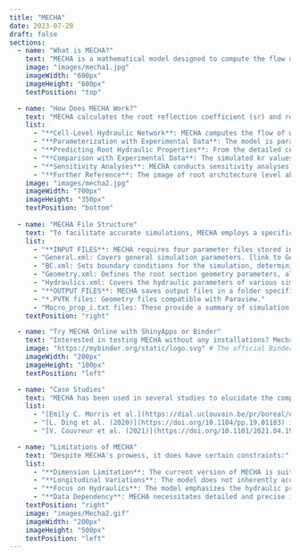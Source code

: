 ```yaml
---
title: "MECHA"
date: 2023-07-28
draft: false
sections:
  - name: "What is MECHA?"
    text: "MECHA is a mathematical model designed to compute the flow of water through various parts of individual cells in a complete root cross-section. This includes the cell walls, membranes, and plasmodesmata. The model takes into account detailed root anatomical descriptions and a minimal set of cell-level hydraulic properties. It uses experimental data on the permeability of cell walls, membranes, and plasmodesmata. The model also considers hydraulic principles at both the cell and root segment scales. Dive deeper into MECHA by visiting its [official site](https://mecharoot.github.io/)."
    image: "images/mecha1.jpg"
    imageWidth: "600px"    
    imageHeight: "600px"  
    textPosition: "top"

  - name: "How Does MECHA Work?"
    text: "MECHA calculates the root reflection coefficient (sr) and root radial hydraulic conductivity (kr) by combining root anatomical data with cell hydraulic properties. It simulates water flow at the cellular level, resulting in kr predictions that align with experimental findings. MECHA seamlessly transitions from cell-level hydraulics to the broader root cross-section, offering an in-depth view of water transport in roots. Here's a breakdown of how kr of roots are computed in MECHA:"
    list:
      - "**Cell-Level Hydraulic Network**: MECHA computes the flow of water through the walls, membranes, and plasmodesmata of each individual cell throughout a complete root cross-section. This detailed hydraulic network at the cell level provides the foundation for upscaling."
      - "**Parameterization with Experimental Data**: The model is parameterized using experimental cell-scale hydraulic properties. These properties include:Conductivity of plasma membranes (Lp), Conductivity of cell walls (kw), and Conductance of plasmodesmata (KPD)"
      - "**Predicting Root Hydraulic Properties**: From the detailed cell-level computations, MECHA predicts the root reflection coefficient (sr) and root radial hydraulic conductivity (kr) for the root cylinder approach used in plant-scale models. This prediction connects hydraulic theories across scales. "
      - "**Comparison with Experimental Data**: The simulated kr values from MECHA fall within the range of measured kr values for maize roots. The model's predictions are validated by comparing them with experimental data from literature."
      - "**Sensitivity Analyses**: MECHA conducts sensitivity analyses to quantify the impact of various cell hydraulic properties on kr. For instance, the model assesses the sensitivity of kr to the permeability of cortex cells (Lp) and other parameters."
      - "**Further Reference**: The image of root architecture level above as well as Mecha working details was taken from the following [publication.](https://doi.org/10.1002/pld3.334)"
    image: "images/mecha2.jpg"
    imageWidth: "700px"
    imageHeight: "350px"
    textPosition: "bottom"  
    
  - name: "MECHA File Structure"
    text: "To facilitate accurate simulations, MECHA employs a specific file structure. Familiarizing yourself with this structure can optimize your usage of the model."
    list:
      - "**INPUT FILES**: MECHA requires four parameter files stored in the /in folder:"
      - "General.xml: Covers general simulation parameters. [link to General.xml](https://github.com/MECHARoot/MECHA/blob/master/in/General.xml)"
      - "BC.xml: Sets boundary conditions for the simulation, determining if the soil is dry, wet, or partially in contact with the root. [Link to BC.xml](https://github.com/MECHARoot/MECHA/blob/master/in/BC.xml)"
      - "Geometry.xml: Defines the root section geometry parameters, allowing you to select the root section for the simulation.[Link to Geometry.xml](https://github.com/MECHARoot/MECHA/blob/master/in/Maize1_Geometry.xml)"
      - "Hydraulics.xml: Covers the hydraulic parameters of various simulation variables.[Link to Hydraulics.xml](https://github.com/MECHARoot/MECHA/blob/master/in/Hydraulics.xml)"
      - "**OUTPUT FILES**: MECHA saves output files in a folder specified in the General.xml input file, under the Output tag. These files include:"
      - "*.PVTK files: Geometry files compatible with Paraview."
      - "Macro_prop_i.txt files: These provide a summary of simulation results, incorporating the radial data (**root reflection coefficient and root radial hydraulic conductivity**)."
    textPosition: "right"

  - name: "Try MECHA Online with ShinyApps or Binder"
    text: "Interested in testing MECHA without any installations? Mecha [team](/Phenorob-DAA/members/) have the perfect solution for you – [ShinyApps](https://plantmodelling.shinyapps.io/mecha/) and [Binder](https://mybinder.org/v2/gh/HeymansAdrien/GranarMecha/main). In just one click, immerse yourself in an interactive environment, exploring the code and data of this model."
    image: "https://mybinder.org/static/logo.svg" # The official Binder logo
    imageWidth: "200px"
    imageHeight: "100px"
    textPosition: "left"   

  - name: "Case Studies"
    text: "MECHA has been used in several studies to elucidate the complex dynamics of water movement in plants, ranging from root hydropatterning responses to the influence of specific proteins on water transport, and solving enigmas of water flow against potential gradients in plant roots:"
    list:
      - "[Emily C. Morris et al.](https://dial.uclouvain.be/pr/boreal/object/boreal%3A198453/datastream/PDF_01/view) utilized the MECHA model to simulate and analyze the asymmetric movement of water within plant roots. This enabled them to understand how variations in water availability on different sides of a root influence the development and positioning of lateral roots, a phenomenon known as hydropatterning."
      - "[L. Ding et al. (2020)](https://doi.org/10.1104/pp.19.01183) investigated how changes in a specific water channel protein in maize roots affect the plant's ability to absorb and transport water. They used the MECHA model to better understand these effects, revealing insights into how water moves through different parts of the root and how this movement influences the plant's overall water uptake and growth."
      - "[V. Couvreur et al. (2021)](https://doi.org/10.1101/2021.04.19.439789) resolved a longstanding enigma in plant physiology using the MECHA model. They demonstrated how water can move against expected water potential gradients in plant roots, a phenomenon previously unexplained. Their work revealed the crucial role of solute concentration gradients in facilitating this unexpected water movement, thereby reshaping our understanding of plant water uptake and transport mechanisms."

  - name: "Limitations of MECHA"
    text: "Despite MECHA's prowess, it does have certain constraints:"
    list:
      - "**Dimension Limitation**: The current version of MECHA is suitable for addressing questions of water flow in root segments with little variation along the longitudinal axis in terms of hydraulic properties. This means it's primarily designed for root segments that don't have significant changes in hydraulic properties along their length, such as the distal differentiated 10 cm of maize roots grown in hydroponics, excluding the elongation zone."
      - "**Longitudinal Variations**: The model does not inherently account for longitudinal variations of hydraulic properties or root environment."
      - "**Focus on Hydraulics**: The model emphasizes the hydraulic properties of cells, potentially overlooking other environmental factors impacting plant water relations."
      - "**Data Dependency**: MECHA necessitates detailed and precise input data, incorporating assumptions that might not encompass the intricacies of real-world processes. The illustrations in the study focus on a limited number of default, high, and low parameter values from the literature. Although a wide range of cell hydraulic parameter values were tested, there might be limitations in capturing the full range of possible hydraulic behaviors in all root types."
    textPosition: "right"
    image: "images/Mecha2.gif"
    imageWidth: "200px"    
    imageHeight: "500px"  
    textPosition: "left"
---
```

